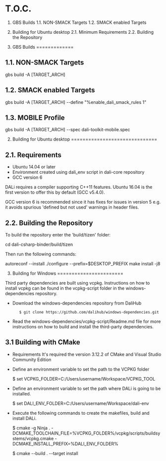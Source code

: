 T.O.C.
======

 1.   GBS Builds
 1.1. NON-SMACK Targets
 1.2. SMACK enabled Targets
 2.   Building for Ubuntu desktop
 2.1. Minimum Requirements
 2.2. Building the Repository



1. GBS Builds
=============

1.1. NON-SMACK Targets
----------------------

 gbs build -A [TARGET_ARCH]

1.2. SMACK enabled Targets
--------------------------

 gbs build -A [TARGET_ARCH] --define "%enable_dali_smack_rules 1"

1.3. MOBILE Profile
-------------------

 gbs build -A [TARGET_ARCH] --spec dali-toolkit-mobile.spec

2. Building for Ubuntu desktop
==============================

2.1. Requirements
------------------------

 - Ubuntu 14.04 or later
 - Environment created using dali_env script in dali-core repository
 - GCC version 6

DALi requires a compiler supporting C++11 features.
Ubuntu 16.04 is the first version to offer this by default (GCC v5.4.0).

GCC version 6 is recommended since it has fixes for issues in version 5
e.g. it avoids spurious 'defined but not used' warnings in header files.

2.2. Building the Repository
----------------------------

To build the repository enter the 'build/tizen' folder:

 cd dali-csharp-binder/build/tizen

Then run the following commands:

 autoreconf --install
 ./configure --prefix=$DESKTOP_PREFIX
 make install -j8

3. Building for Windows
=======================

Third party dependencies are built using vcpkg. Instructions on how to install vcpkg can be found in the
vcpkg-script folder in the windows-dependencies repository.

- Download the windows-dependencies repository from DaliHub

         $ git clone https://github.com/dalihub/windows-dependencies.git

- Read the windows-dependencies/vcpkg-script/Readme.md file for more instructions on how to build and install the third-party dependencies.

3.1 Building with CMake
-----------------------

  * Requirements
    It's required the version 3.12.2 of CMake and Visual Studio Community Edition

  * Define an environment variable to set the path to the VCPKG folder

    $ set VCPKG_FOLDER=C:/Users/username/Workspace/VCPKG_TOOL

  * Define an environment variable to set the path where DALi is going to be installed.

    $ set DALI_ENV_FOLDER=C:/Users/username/Workspace/dali-env

  * Execute the following commands to create the makefiles, build and install DALi.

    $ cmake -g Ninja . -DCMAKE_TOOLCHAIN_FILE=%VCPKG_FOLDER%/vcpkg/scripts/buildsystems/vcpkg.cmake -DCMAKE_INSTALL_PREFIX=%DALI_ENV_FOLDER%

    $ cmake --build . --target install
